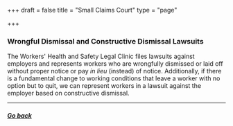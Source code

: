 +++
draft = false
title = "Small Claims Court"
type = "page"

+++
### Wrongful Dismissal and Constructive Dismissal Lawsuits

The Workers' Health and Safety Legal Clinic files lawsuits against employers and represents workers who are wrongfully dismissed or laid off without proper notice or pay _in lieu_ (instead) of notice. Additionally, if there is a fundamental change to working conditions that leave a worker with no option but to quit, we can represent workers in a lawsuit against the employer based on constructive dismissal.

-------

##### [Go back](/features/services/unlawful-dismissals/)